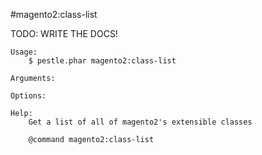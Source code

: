 #magento2:class-list

TODO: WRITE THE DOCS!
    
    Usage: 
        $ pestle.phar magento2:class-list
    
    Arguments:
    
    Options:
    
    Help:
        Get a list of all of magento2's extensible classes
        
        @command magento2:class-list
    
    
    